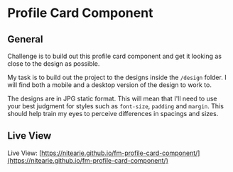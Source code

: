# Profile Card Component

## General

Challenge is to build out this profile card component and get it looking as close to the design as possible.

My task is to build out the project to the designs inside the `/design` folder. I will find both a mobile and a desktop version of the design to work to. 

The designs are in JPG static format. This will mean that I'll need to use your best judgment for styles such as `font-size`, `padding` and `margin`. This should help train my eyes to perceive differences in spacings and sizes.

## Live View

Live View: [https://nitearie.github.io/fm-profile-card-component/](https://nitearie.github.io/fm-profile-card-component/)